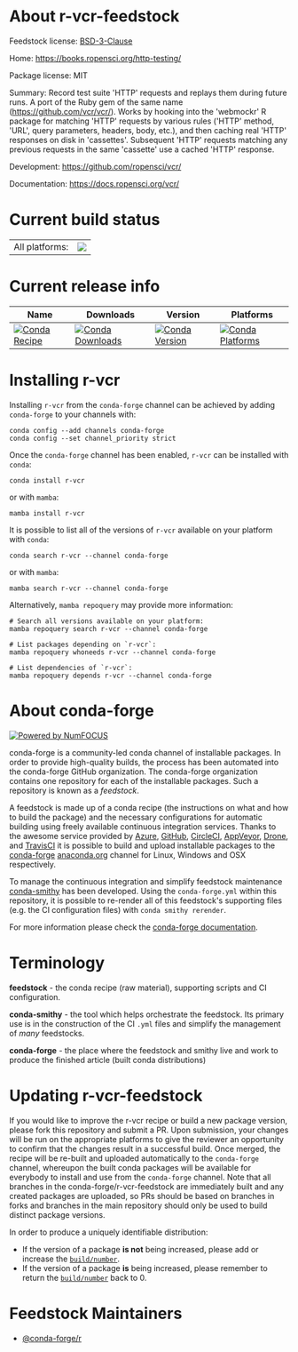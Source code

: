 About r-vcr-feedstock
=====================

Feedstock license: [BSD-3-Clause](https://github.com/conda-forge/r-vcr-feedstock/blob/main/LICENSE.txt)

Home: https://books.ropensci.org/http-testing/

Package license: MIT

Summary: Record test suite 'HTTP' requests and replays them during future runs. A port of the Ruby gem of the same name (<https://github.com/vcr/vcr/>). Works by hooking into the 'webmockr' R package for matching 'HTTP' requests by various rules ('HTTP' method, 'URL', query parameters, headers, body, etc.), and then caching real 'HTTP' responses on disk in 'cassettes'. Subsequent 'HTTP' requests matching any previous requests in the same 'cassette' use a cached 'HTTP' response.

Development: https://github.com/ropensci/vcr/

Documentation: https://docs.ropensci.org/vcr/

Current build status
====================


<table><tr><td>All platforms:</td>
    <td>
      <a href="https://dev.azure.com/conda-forge/feedstock-builds/_build/latest?definitionId=24253&branchName=main">
        <img src="https://dev.azure.com/conda-forge/feedstock-builds/_apis/build/status/r-vcr-feedstock?branchName=main">
      </a>
    </td>
  </tr>
</table>

Current release info
====================

| Name | Downloads | Version | Platforms |
| --- | --- | --- | --- |
| [![Conda Recipe](https://img.shields.io/badge/recipe-r--vcr-green.svg)](https://anaconda.org/conda-forge/r-vcr) | [![Conda Downloads](https://img.shields.io/conda/dn/conda-forge/r-vcr.svg)](https://anaconda.org/conda-forge/r-vcr) | [![Conda Version](https://img.shields.io/conda/vn/conda-forge/r-vcr.svg)](https://anaconda.org/conda-forge/r-vcr) | [![Conda Platforms](https://img.shields.io/conda/pn/conda-forge/r-vcr.svg)](https://anaconda.org/conda-forge/r-vcr) |

Installing r-vcr
================

Installing `r-vcr` from the `conda-forge` channel can be achieved by adding `conda-forge` to your channels with:

```
conda config --add channels conda-forge
conda config --set channel_priority strict
```

Once the `conda-forge` channel has been enabled, `r-vcr` can be installed with `conda`:

```
conda install r-vcr
```

or with `mamba`:

```
mamba install r-vcr
```

It is possible to list all of the versions of `r-vcr` available on your platform with `conda`:

```
conda search r-vcr --channel conda-forge
```

or with `mamba`:

```
mamba search r-vcr --channel conda-forge
```

Alternatively, `mamba repoquery` may provide more information:

```
# Search all versions available on your platform:
mamba repoquery search r-vcr --channel conda-forge

# List packages depending on `r-vcr`:
mamba repoquery whoneeds r-vcr --channel conda-forge

# List dependencies of `r-vcr`:
mamba repoquery depends r-vcr --channel conda-forge
```


About conda-forge
=================

[![Powered by
NumFOCUS](https://img.shields.io/badge/powered%20by-NumFOCUS-orange.svg?style=flat&colorA=E1523D&colorB=007D8A)](https://numfocus.org)

conda-forge is a community-led conda channel of installable packages.
In order to provide high-quality builds, the process has been automated into the
conda-forge GitHub organization. The conda-forge organization contains one repository
for each of the installable packages. Such a repository is known as a *feedstock*.

A feedstock is made up of a conda recipe (the instructions on what and how to build
the package) and the necessary configurations for automatic building using freely
available continuous integration services. Thanks to the awesome service provided by
[Azure](https://azure.microsoft.com/en-us/services/devops/), [GitHub](https://github.com/),
[CircleCI](https://circleci.com/), [AppVeyor](https://www.appveyor.com/),
[Drone](https://cloud.drone.io/welcome), and [TravisCI](https://travis-ci.com/)
it is possible to build and upload installable packages to the
[conda-forge](https://anaconda.org/conda-forge) [anaconda.org](https://anaconda.org/)
channel for Linux, Windows and OSX respectively.

To manage the continuous integration and simplify feedstock maintenance
[conda-smithy](https://github.com/conda-forge/conda-smithy) has been developed.
Using the ``conda-forge.yml`` within this repository, it is possible to re-render all of
this feedstock's supporting files (e.g. the CI configuration files) with ``conda smithy rerender``.

For more information please check the [conda-forge documentation](https://conda-forge.org/docs/).

Terminology
===========

**feedstock** - the conda recipe (raw material), supporting scripts and CI configuration.

**conda-smithy** - the tool which helps orchestrate the feedstock.
                   Its primary use is in the construction of the CI ``.yml`` files
                   and simplify the management of *many* feedstocks.

**conda-forge** - the place where the feedstock and smithy live and work to
                  produce the finished article (built conda distributions)


Updating r-vcr-feedstock
========================

If you would like to improve the r-vcr recipe or build a new
package version, please fork this repository and submit a PR. Upon submission,
your changes will be run on the appropriate platforms to give the reviewer an
opportunity to confirm that the changes result in a successful build. Once
merged, the recipe will be re-built and uploaded automatically to the
`conda-forge` channel, whereupon the built conda packages will be available for
everybody to install and use from the `conda-forge` channel.
Note that all branches in the conda-forge/r-vcr-feedstock are
immediately built and any created packages are uploaded, so PRs should be based
on branches in forks and branches in the main repository should only be used to
build distinct package versions.

In order to produce a uniquely identifiable distribution:
 * If the version of a package **is not** being increased, please add or increase
   the [``build/number``](https://docs.conda.io/projects/conda-build/en/latest/resources/define-metadata.html#build-number-and-string).
 * If the version of a package **is** being increased, please remember to return
   the [``build/number``](https://docs.conda.io/projects/conda-build/en/latest/resources/define-metadata.html#build-number-and-string)
   back to 0.

Feedstock Maintainers
=====================

* [@conda-forge/r](https://github.com/orgs/conda-forge/teams/r/)

